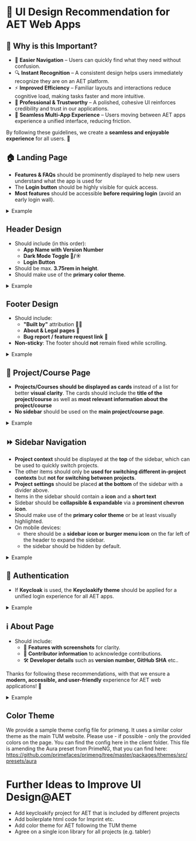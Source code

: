 # 🎨 UI Design Recommendation for AET Web Apps  

## 🎯 Why is this Important?  

- 🧭 **Easier Navigation** – Users can quickly find what they need without confusion.  
- 🔍 **Instant Recognition** – A consistent design helps users immediately recognize they are on an AET platform.  
- ⚡ **Improved Efficiency** – Familiar layouts and interactions reduce cognitive load, making tasks faster and more intuitive.  
- 🎯 **Professional & Trustworthy** – A polished, cohesive UI reinforces credibility and trust in our applications.  
- 📱 **Seamless Multi-App Experience** – Users moving between AET apps experience a unified interface, reducing friction.  

By following these guidelines, we create a **seamless and enjoyable experience** for all users. 🚀  

## 🏠 Landing Page  
- **Features & FAQs** should be prominently displayed to help new users understand what the app is used for 
- The **Login button** should be highly visible for quick access.  
- **Most features** should be accessible **before requiring login** (avoid an early login wall).  

<details>
<summary>Example</summary>

![Landing Page](design_screenshots/landing_page.png)
</details>

## Header Design  
- Should include (in this order):
    - **App Name with Version Number**
    - **Dark Mode Toggle 🌙/☀️**
    - **Login Button**
- Should be max. **3.75rem in height**.  
- Should make use of the **primary color theme**.

<details>
<summary>Example</summary>

![Header Design](design_screenshots/header.png)
</details>

## Footer Design  
- Should include:  
  - **"Built by"** attribution 👨‍💻  
  - **About & Legal pages** 📜  
  - **Bug report / feature request link** 🐞 
- **Non-sticky**: The footer should **not** remain fixed while scrolling.  

<details>
<summary>Example</summary>

![Footer Design](design_screenshots/footer.png)
</details> 

## 📂 Project/Course Page  
- **Projects/Courses should be displayed as cards** instead of a list for better **visual clarity**. The cards should include the **title of the project/course** as well as **most relevant information about the project/course**
- **No sidebar** should be used on the **main project/course page**.  

<details>
<summary>Example</summary>

![Project card](design_screenshots/project_card.png)
</details> 

## ⏩ Sidebar Navigation  
- **Project context** should be displayed at the **top** of the sidebar, which can be used to quickly switch projects.
- The other items should only be **used for switching different in-project contexts** but **not for switching between projects**.
- **Project settings** should be placed **at the bottom** of the sidebar with a divider above.  
- Items in the sidebar should contain a **icon** and a **short text**
- Sidebar should be **collapsible & expandable** via a **prominent chevron icon**.
- Should make use of the **primary color theme** or be at least visually highlighted.
- On mobile devices:
    - there should be a **sidebar icon or burger menu icon** on the far left of the header to expand the sidebar.
    - the sidebar should be hidden by default.

<details>
<summary>Example</summary>

![Sidebar](design_screenshots/sidebar1.png)
![Sidebar](design_screenshots/sidebar2.png)
</details> 

## 🔐 Authentication  
- If **Keycloak** is used, the **Keycloakify theme** should be applied for a unified login experience for all AET apps. 

<details>
<summary>Example</summary>

![Login](design_screenshots/login.png)
</details> 

## ℹ️ About Page  
- Should include:  
  - 📸 **Features with screenshots** for clarity.  
  - 🤝 **Contributor information**  to acknowledge contributions.  
  - 🛠️ **Developer details** such as **version number, GitHub SHA** etc..  

Thanks for following these recommendations, with that we ensure a **modern, accessible, and user-friendly** experience for AET web applications! 🚀  

<details>
<summary>Example</summary>

![Login](design_screenshots/about.png)
</details> 

## Color Theme
We provide a sample theme config file for primeng. It uses a similar color theme as the main TUM website. Please use - if possible - only the provided colors on the page. You can find the config here in the client folder. This file is amending the Aura preset from PrimeNG, that you can find here: https://github.com/primefaces/primeng/tree/master/packages/themes/src/presets/aura

# Further Ideas to Improve UI Design@AET
- Add keycloakify project for AET that is included by different projects
- Add boilerplate html code for Imprint etc.
- Add color theme for AET following the TUM theme
- Agree on a single icon library for all projects (e.g. tabler)

